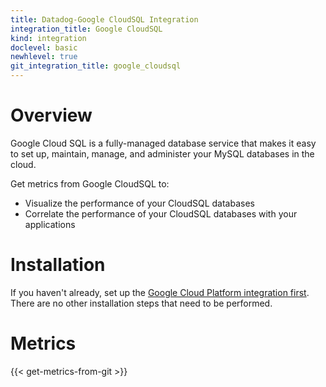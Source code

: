 ```yaml
---
title: Datadog-Google CloudSQL Integration
integration_title: Google CloudSQL
kind: integration
doclevel: basic
newhlevel: true
git_integration_title: google_cloudsql
---
```


# Overview
Google Cloud SQL is a fully-managed database service that makes it easy to set up, maintain, manage, and administer your MySQL databases in the cloud.

Get metrics from Google CloudSQL to:

* Visualize the performance of your CloudSQL databases
* Correlate the performance of your CloudSQL databases with your applications

# Installation

If you haven't already, set up the [Google Cloud Platform integration first](/integrations/google_cloud_platform). There are no other installation steps that need to be performed.

# Metrics

{{< get-metrics-from-git >}}